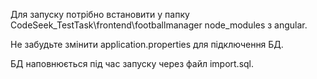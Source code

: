 Для запуску потрібно встановити у папку CodeSeek_TestTask\frontend\footballmanager node_modules з angular.

Не забудьте змінити application.properties для підключення БД.

БД наповнюється під час запуску через файл import.sql.

